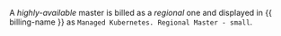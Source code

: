 A _highly-available_ master is billed as a _regional_ one and displayed in {{ billing-name }} as `Managed Kubernetes. Regional Master - small`.
